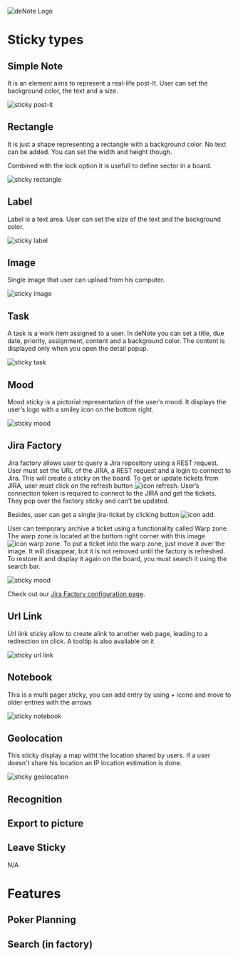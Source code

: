 ![deNote Logo](./assets/images/denote-logo.png)

# Sticky types

## Simple Note
It is an element aims to represent a real-life post-It. User can set the background color, the text and a size. 

![sticky post-it](./assets/images/sticky/sticky-postit.png)

## Rectangle
It is just a shape representing a rectangle with a background color. No text can be added. You can set the width and height though.

Combined with the lock option it is usefull to define sector in a board.

![sticky rectangle](./assets/images/sticky/sticky-rectangle.png)

## Label
Label is a text area. User can set the size of the text and the background color.

![sticky label](./assets/images/sticky/sticky-label.png)

## Image
Single image that user can upload from his computer. 

![sticky image](./assets/images/sticky/sticky-image.png)


## Task
A task is a work item assigned to a user. In deNote you can set a title, due date, priority, assignment, content and a background color. The content is displayed only when you open the detail popup.

![sticky task](./assets/images/sticky/sticky-task.png)

## Mood
Mood sticky is a pictorial representation of the user’s mood. It displays the user’s logo with a smiley icon on the bottom right.

![sticky mood](./assets/images/sticky/sticky-mood.png)

## Jira Factory
Jira factory allows user to query a Jira repository using a REST request. User must set the URL of the JIRA, a REST request and a login to connect to Jira. This will create a sticky on the board. To get or update tickets from JIRA, user must click on the refresh button ![icon refresh](./assets/images/icon-factory-refresh.jpg). User’s connection token is required to connect to the JIRA and get the tickets. They pop over the factory sticky and can’t be updated. 

Besides, user can get a single jira-ticket by clicking button ![icon add](./assets/images/icon-factory-add.jpg). 

User can temporary archive a ticket using a functionality called Warp zone. The warp zone is located at the bottom right corner with this image ![icon warp zone](./assets/images/icon-factory-warpzone.jpg). To put a ticket into the warp zone, just move it over the image. It will disappear, but it is not removed until the factory is refreshed. To restore it and display it again on the board, you must search it using the search bar.

![sticky mood](./assets/images/sticky/sticky-jira-factory.png)

Check out our [Jira Factory configuration page](Jira-factory-configuration).

## Url Link

Url link sticky allow to create alink to another web page, leading to a redirection on click.
A tooltip is also available on it

![sticky url link](./assets/images/sticky/sticky-url-link.png)

## Notebook

This is a multi pager sticky, you can add entry by using *+* icone and move to older entries with the arrows

![sticky notebook](./assets/images/sticky/sticky-notebook.png)

## Geolocation

This sticky display a map witht the location shared by users. If a user doesn't share his location an IP location estimation is done.

![sticky geolocation](./assets/images/sticky/sticky-geolocation.png)

## Recognition

## Export to picture

## Leave Sticky
N/A

# Features

## Poker Planning

## Search (in factory)





